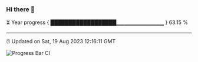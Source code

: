 ### Hi there 👋

⏳ Year progress { ██████████████████▁▁▁▁▁▁▁▁▁▁▁▁ } 63.15 %

---

⏰ Updated on Sat, 19 Aug 2023 12:16:11 GMT

![Progress Bar CI](https://github.com/liununu/liununu/workflows/Progress%20Bar%20CI/badge.svg)
